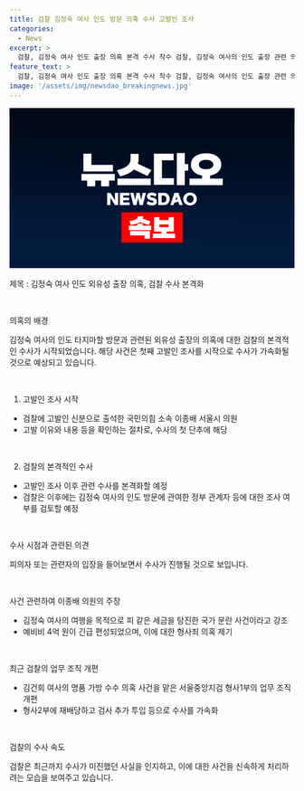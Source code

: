 ```yaml
---
title: 검찰 김정숙 여사 인도 방문 의혹 수사 고발인 조사
categories:
  - News
excerpt: >
  검찰, 김정숙 여사 인도 출장 의혹 본격 수사 착수 검찰, 김정숙 여사의 인도 출장 관련 의혹을 본격 수사하기 위해 고발 조사에 착수했다. 국민의힘 소속 이종배 서울시의원이 고발인으로 출석하며 수사에 초석을 놓았고, 검찰은 이에 관련한 본격적인 수사를 예고하고 있다. 과거 6달간 수사가 진행되지 않아 논란이 됐던 이 사건은 형사2부로 재배당되고 추가 검사가 투입되는 등 조속한 진행이 기대된다. (150자)
feature_text: >
  검찰, 김정숙 여사 인도 출장 의혹 본격 수사 착수 검찰, 김정숙 여사의 인도 출장 관련 의혹을 본격 수사하기 위해 고발 조사에 착수했다. 국민의힘 소속 이종배 서울시의원이 고발인으로 출석하며 수사에 초석을 놓았고, 검찰은 이에 관련한 본격적인 수사를 예고하고 있다. 과거 6달간 수사가 진행되지 않아 논란이 됐던 이 사건은 형사2부로 재배당되고 추가 검사가 투입되는 등 조속한 진행이 기대된다. (150자)
image: '/assets/img/newsdao_breakingnews.jpg'
---
```


<p><img src="/assets/img/newsdao_breakingnews.jpg" alt="implanttips 속보" /></p>

<p>제목 : 김정숙 여사 인도 외유성 출장 의혹, 검찰 수사 본격화</p>

<p data-ke-size="size16">&nbsp;</p>

<p>의혹의 배경</p>

<p>김정숙 여사의 인도 타지마할 방문과 관련된 외유성 출장의 의혹에 대한 검찰의 본격적인 수사가 시작되었습니다. 해당 사건은 첫째 고발인 조사를 시작으로 수사가 가속화될 것으로 예상되고 있습니다. </p>

<p data-ke-size="size16">&nbsp;</p>

<ol>
<li>고발인 조사 시작</li>
</ol>

<ul>
<li>검찰에 고발인 신분으로 출석한 국민의힘 소속 이종배 서울시 의원</li>
<li>고발 이유와 내용 등을 확인하는 절차로, 수사의 첫 단추에 해당</li>
</ul>

<p data-ke-size="size16">&nbsp;</p>

<ol start="2">
<li>검찰의 본격적인 수사</li>
</ol>

<ul>
<li>고발인 조사 이후 관련 수사를 본격화할 예정</li>
<li>검찰은 이후에는 김정숙 여사의 인도 방문에 관여한 정부 관계자 등에 대한 조사 여부를 검토할 예정</li>
</ul>

<p data-ke-size="size16">&nbsp;</p>

<p>수사 시점과 관련된 의견</p>

<p>피의자 또는 관련자의 입장을 들어보면서 수사가 진행될 것으로 보입니다.</p>

<p data-ke-size="size16">&nbsp;</p>

<p>사건 관련하여 이종배 의원의 주장</p>

<ul>
<li>김정숙 여사의 여행을 목적으로 피 같은 세금을 탕진한 국가 문란 사건이라고 강조</li>
<li>예비비 4억 원이 긴급 편성되었으며, 이에 대한 형사죄 의혹 제기</li>
</ul>

<p data-ke-size="size16">&nbsp;</p>

<p>최근 검찰의 업무 조직 개편</p>

<ul>
<li>김건희 여사의 명품 가방 수수 의혹 사건을 맡은 서울중앙지검 형사1부의 업무 조직 개편</li>
<li>형사2부에 재배당하고 검사 추가 투입 등으로 수사를 가속화</li>
</ul>

<p data-ke-size="size16">&nbsp;</p>

<p>검찰의 수사 속도</p>

<p>검찰은 최근까지 수사가 미진했던 사실을 인지하고, 이에 대한 사건을 신속하게 처리하려는 모습을 보여주고 있습니다.</p>

<p data-ke-size="size16">&nbsp;</p>

